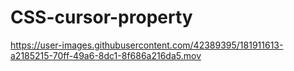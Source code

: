 # CSS-cursor-property




https://user-images.githubusercontent.com/42389395/181911613-a2185215-70ff-49a6-8dc1-8f686a216da5.mov

